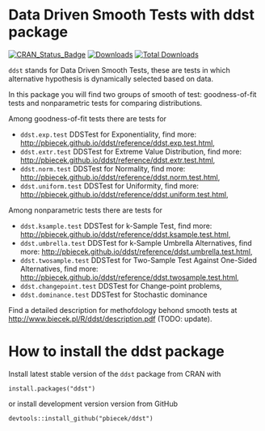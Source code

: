 Data Driven Smooth Tests with ddst package
==========================================

[![CRAN_Status_Badge](http://www.r-pkg.org/badges/version/ddst)](http://cran.r-project.org/web/packages/ddst)
[![Downloads](http://cranlogs.r-pkg.org/badges/ddst)](http://cran.rstudio.com/package=ddst)
[![Total Downloads](http://cranlogs.r-pkg.org/badges/grand-total/ddst?color=orange)](http://cranlogs.r-pkg.org/badges/grand-total/ddst)

`ddst` stands for Data Driven Smooth Tests, these are tests in which alternative hypothesis is dynamically selected based on data.

In this package you will find two groups of smooth of test: goodness-of-fit tests and
    nonparametric tests for comparing distributions.
    
Among goodness-of-fit tests there are tests for

* `ddst.exp.test` DDSTest for Exponentiality, find more: http://pbiecek.github.io/ddst/reference/ddst.exp.test.html, 
* `ddst.extr.test` DDSTest for  Extreme Value Distribution, find more: http://pbiecek.github.io/ddst/reference/ddst.extr.test.html, 
* `ddst.norm.test` DDSTest for Normality, find more: http://pbiecek.github.io/ddst/reference/ddst.norm.test.html, 
* `ddst.uniform.test` DDSTest for Uniformity, find more: http://pbiecek.github.io/ddst/reference/ddst.uniform.test.html, 

Among nonparametric tests there are tests for 

* `ddst.ksample.test` DDSTest for k-Sample Test, find more: http://pbiecek.github.io/ddst/reference/ddst.ksample.test.html, 
* `ddst.umbrella.test` DDSTest for k-Sample Umbrella Alternatives, find more: http://pbiecek.github.io/ddst/reference/ddst.umbrella.test.html, 
* `ddst.twosample.test` DDSTest for Two-Sample Test Against One-Sided Alternatives, find more: http://pbiecek.github.io/ddst/reference/ddst.twosample.test.html, 
* `ddst.changepoint.test` DDSTest for Change-point problems,  
* `ddst.dominance.test` DDSTest for Stochastic dominance 

Find a detailed description for methofdology behond smooth tests at http://www.biecek.pl/R/ddst/description.pdf (TODO: update).

# How to install the ddst package

Install latest stable version of the `ddst` package from CRAN with

```{r}
install.packages("ddst")
```

or install development version version from GitHub 

```{r}
devtools::install_github("pbiecek/ddst")
```

